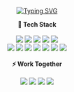 
<!-- 
<p align="center">
  <img src="https://i.imgur.com/eF3VLNT.png"/><br/>
</p> -->
<br /><br />
<p align="center">
<a href="https://git.io/typing-svg"><img src="https://readme-typing-svg.demolab.com?font=Nabla&size=30&duration=4000&pause=1000&color=93ABF7&center=true&vCenter=true&multiline=true&repeat=false&width=310&height=70&lines=%22+Hi+there%2C+I'm+Jubee+%22" alt="Typing SVG" /></a>

<p align="center">
  <b>🌵 Tech Stack</b><br /><br />
  <img src="https://img.shields.io/badge/HTML-E34F26?style=flat-square&logo=HTML5&logoColor=white"/>
  <img src="https://img.shields.io/badge/CSS-1572B6?style=flat-square&logo=css3&logoColor=white"/>
  <img src="https://img.shields.io/badge/Javascript-ffb13b?style=flat-square&logo=javascript&logoColor=white"/>
  <img src="https://img.shields.io/badge/Typescript-3178c6?style=flat-square&logo=Typescript&logoColor=white"/></a>
   <img src="https://img.shields.io/badge/styled components-DB7093?style=flat-square&logo=styled components&logoColor=white"/>
  <br />
  <img src="https://img.shields.io/badge/zustand-DB7093?style=flat-square&logo=Zustand&logoColor=white"/>
  <img src="https://img.shields.io/badge/Recoil-000000?style=flat-square&logo=Recoil&logoColor=white">
  <img src="https://img.shields.io/badge/React-61dafb?style=flat-square&logo=React&logoColor=white"/>
  <img src="https://img.shields.io/badge/React Router-CA4245?style=flat-square&logo=React Router&logoColor=white"/>
  <img src="https://img.shields.io/badge/Axios-5A29E4?style=flat-square&logo=axios&logoColor=white"/>
    <img src="https://img.shields.io/badge/ESlint-4B32C3?style=flat-square&logo=eslint&logoColor=white"/>
  <img src="https://img.shields.io/badge/Prettier-F7B93E?style=flat-square&logo=prettier&logoColor=white"/>
  <br /><br />
  <b>⚡ Work Together</b><br /><br />
  <img src="https://img.shields.io/badge/Github-181717?style=flat-square&logo=github&logoColor=white"/>
  <img src="https://img.shields.io/badge/Figma-F24E1E?style=flat-square&logo=figma&logoColor=white"/>
  <img src="https://img.shields.io/badge/Notion-000000?style=flat-square&logo=notion&logoColor=white"/>
  <img src="https://img.shields.io/badge/Discord-5865F2?style=flat-square&logo=discord&logoColor=white"/>
</p>
<br />
<br /><br />

